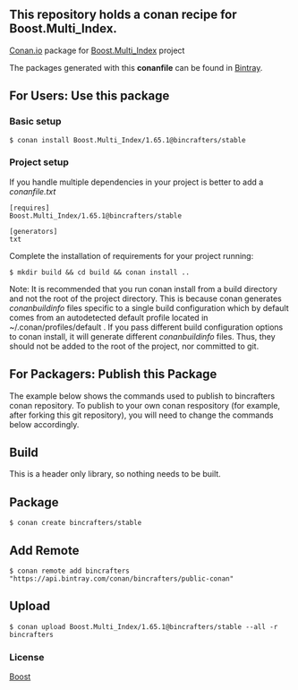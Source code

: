 ## This repository holds a conan recipe for Boost.Multi_Index.

[Conan.io](https://conan.io) package for [Boost.Multi_Index](https://github.com/Boostorg/Multi_Index) project

The packages generated with this **conanfile** can be found in [Bintray](https://bintray.com/bincrafters/public-conan/Boost.Multi_Index%3Abincrafters).

## For Users: Use this package

### Basic setup

    $ conan install Boost.Multi_Index/1.65.1@bincrafters/stable

### Project setup

If you handle multiple dependencies in your project is better to add a *conanfile.txt*

    [requires]
    Boost.Multi_Index/1.65.1@bincrafters/stable

    [generators]
    txt

Complete the installation of requirements for your project running:

    $ mkdir build && cd build && conan install ..
	
Note: It is recommended that you run conan install from a build directory and not the root of the project directory.  This is because conan generates *conanbuildinfo* files specific to a single build configuration which by default comes from an autodetected default profile located in ~/.conan/profiles/default .  If you pass different build configuration options to conan install, it will generate different *conanbuildinfo* files.  Thus, they should not be added to the root of the project, nor committed to git. 

## For Packagers: Publish this Package

The example below shows the commands used to publish to bincrafters conan repository. To publish to your own conan respository (for example, after forking this git repository), you will need to change the commands below accordingly. 

## Build  

This is a header only library, so nothing needs to be built.

## Package 

    $ conan create bincrafters/stable
	
## Add Remote

	$ conan remote add bincrafters "https://api.bintray.com/conan/bincrafters/public-conan"

## Upload

    $ conan upload Boost.Multi_Index/1.65.1@bincrafters/stable --all -r bincrafters

### License
[Boost](www.boost.org/LICENSE_1_0.txt)
